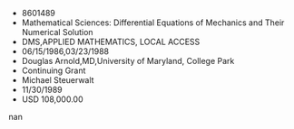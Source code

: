 
* 8601489
* Mathematical Sciences: Differential Equations of Mechanics and Their Numerical Solution
* DMS,APPLIED MATHEMATICS, LOCAL ACCESS
* 06/15/1986,03/23/1988
* Douglas Arnold,MD,University of Maryland, College Park
* Continuing Grant
* Michael Steuerwalt
* 11/30/1989
* USD 108,000.00

nan
